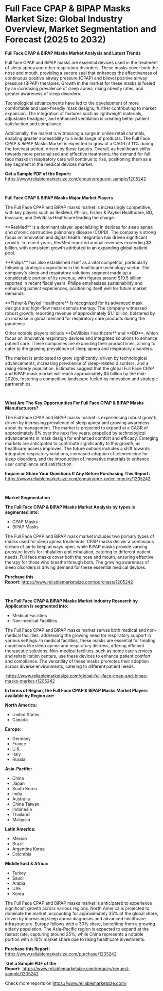 <p><h1>Full Face CPAP & BIPAP Masks Market Size: Global Industry Overview, Market Segmentation and Forecast (2025 to 2032)</h1></p><p><strong>Full Face CPAP & BIPAP Masks Market Analysis and Latest Trends</strong></p>
<p><p>Full face CPAP and BiPAP masks are essential devices used in the treatment of sleep apnea and other respiratory disorders. These masks cover both the nose and mouth, providing a secure seal that enhances the effectiveness of continuous positive airway pressure (CPAP) and bilevel positive airway pressure (BiPAP) therapies. Growth in the market for these masks is fueled by an increasing prevalence of sleep apnea, rising obesity rates, and greater awareness of sleep disorders. </p><p>Technological advancements have led to the development of more comfortable and user-friendly mask designs, further contributing to market expansion. The integration of features such as lightweight materials, adjustable headgear, and enhanced ventilation is creating better patient satisfaction and compliance. </p><p>Additionally, the market is witnessing a surge in online retail channels, enabling greater accessibility to a wide range of products. The Full Face CPAP & BiPAP Masks Market is expected to grow at a CAGR of 11% during the forecast period, driven by these factors. Overall, as healthcare shifts towards more personalized and effective treatments, the demand for full face masks in respiratory care will continue to rise, positioning them as a key segment in the medical devices market.</p></p>
<p><strong>Get a Sample PDF of the Report:&nbsp;</strong> <a href="https://www.reliablemarketsize.com/enquiry/request-sample/1205242?utm_campaign=3092&utm_medium=2&utm_source=Github&utm_content=ia&utm_term=26032025&utm_id=full-face-cpap-bipap-masks">https://www.reliablemarketsize.com/enquiry/request-sample/1205242</a></p>
<p>&nbsp;</p>
<p><strong>Full Face CPAP & BIPAP Masks Major Market Players</strong></p>
<p><p>The Full Face CPAP and BiPAP masks market is increasingly competitive, with key players such as ResMed, Philips, Fisher & Paykel Healthcare, BD, Invacare, and DeVilbiss Healthcare leading the charge.</p><p>**ResMed** is a dominant player, specializing in devices for sleep apnea and chronic obstructive pulmonary disease (COPD). The company's strong focus on innovation and digital health integration has driven significant growth. In recent years, ResMed reported annual revenues exceeding $3 billion, with consistent growth attributed to an expanding global patient pool.</p><p>**Philips** has also established itself as a vital competitor, particularly following strategic acquisitions in the healthcare technology sector. The company's sleep and respiratory solutions segment made up a considerable portion of its revenue, with figures around $19.5 billion reported in recent fiscal years. Philips emphasizes sustainability and enhancing patient experiences, positioning itself well for future market demands.</p><p>**Fisher & Paykel Healthcare** is recognized for its advanced mask designs and high-flow nasal cannula therapy. The company witnessed robust growth, reporting revenue of approximately $1.1 billion, bolstered by an increase in global demand for respiratory care products during the pandemic.</p><p>Other notable players include **DeVilbiss Healthcare** and **BD**, which focus on innovative respiratory devices and integrated solutions to enhance patient care. These companies are expanding their product lines, aiming to cater to the growing prevalence of sleep apnea and respiratory disorders.</p><p>The market is anticipated to grow significantly, driven by technological advancements, increasing prevalence of sleep-related disorders, and a rising elderly population. Estimates suggest that the global Full Face CPAP and BiPAP mask market will reach approximately $5 billion by the mid-2020s, fostering a competitive landscape fueled by innovation and strategic partnerships.</p></p>
<p>&nbsp;</p>
<p><strong>What Are The Key Opportunities For Full Face CPAP & BIPAP Masks Manufacturers?</strong></p>
<p><p>The Full Face CPAP and BiPAP masks market is experiencing robust growth, driven by increasing prevalence of sleep apnea and growing awareness about its management. The market is projected to expand at a CAGR of approximately 8% over the next five years, propelled by technological advancements in mask design for enhanced comfort and efficacy. Emerging markets are anticipated to contribute significantly to this growth, as healthcare access improves. The future outlook includes a shift towards integrated respiratory solutions, increased adoption of telemedicine for sleep disorders, and the introduction of innovative materials to enhance user compliance and satisfaction.</p></p>
<p><strong>Inquire or Share Your Questions If Any Before Purchasing This Report:</strong> <a href="https://www.reliablemarketsize.com/enquiry/pre-order-enquiry/1205242?utm_campaign=3092&utm_medium=2&utm_source=Github&utm_content=ia&utm_term=26032025&utm_id=full-face-cpap-bipap-masks">https://www.reliablemarketsize.com/enquiry/pre-order-enquiry/1205242</a></p>
<p>&nbsp;</p>
<p><strong>Market Segmentation</strong></p>
<p><strong>The Full Face CPAP & BIPAP Masks Market Analysis by types is segmented into:</strong></p>
<p><ul><li>CPAP Masks</li><li>BIPAP Masks</li></ul></p>
<p><p>The Full Face CPAP and BiPAP mask market includes two primary types of masks used for sleep apnea treatments. CPAP masks deliver a continuous stream of air to keep airways open, while BiPAP masks provide varying pressure levels for inhalation and exhalation, catering to different patient needs. Full face masks cover both the nose and mouth, ensuring effective therapy for those who breathe through both. The growing awareness of sleep disorders is driving demand for these essential medical devices.</p></p>
<p><strong>Purchase this Report:&nbsp;</strong><a href="https://www.reliablemarketsize.com/purchase/1205242?utm_campaign=3092&utm_medium=2&utm_source=Github&utm_content=ia&utm_term=26032025&utm_id=full-face-cpap-bipap-masks">https://www.reliablemarketsize.com/purchase/1205242</a></p>
<p>&nbsp;</p>
<p><strong>The Full Face CPAP & BIPAP Masks Market Industry Research by Application is segmented into:</strong></p>
<p><ul><li>Medical Facilities</li><li>Non-medical Facilities</li></ul></p>
<p><p>The Full Face CPAP and BiPAP masks market serves both medical and non-medical facilities, addressing the growing need for respiratory support in various settings. In medical facilities, these masks are essential for treating conditions like sleep apnea and respiratory distress, offering efficient therapeutic solutions. Non-medical facilities, such as home care services and rehabilitation centers, use these devices to enhance patient comfort and compliance. The versatility of these masks promotes their adoption across diverse environments, catering to different patient needs.</p></p>
<p><a href="https://www.reliablemarketsize.com/global-full-face-cpap-and-bipap-masks-market-r1205242?utm_campaign=3092&utm_medium=2&utm_source=Github&utm_content=ia&utm_term=26032025&utm_id=full-face-cpap-bipap-masks">&nbsp;https://www.reliablemarketsize.com/global-full-face-cpap-and-bipap-masks-market-r1205242</a></p>
<p><strong>In terms of Region, the Full Face CPAP & BIPAP Masks Market Players available by Region are:</strong></p>
<p>
    <p> <strong> North America: </strong>
        <ul>
            <li>United States</li>
            <li>Canada</li>
        </ul>
        </p> 
    <p> <strong> Europe: </strong>
        <ul>
            <li>Germany</li>
            <li>France</li>
            <li>U.K.</li>
            <li>Italy</li>
            <li>Russia</li>
        </ul>
        </p> 
    <p> <strong> Asia-Pacific: </strong>
        <ul>
            <li>China</li>
            <li>Japan</li>
            <li>South Korea</li>
            <li>India</li>
            <li>Australia</li>
            <li>China Taiwan</li>
            <li>Indonesia</li>
            <li>Thailand</li>
            <li>Malaysia</li>
        </ul>
        </p> 
    <p> <strong> Latin America: </strong>
        <ul>
            <li>Mexico</li>
            <li>Brazil</li>
            <li>Argentina Korea</li>
            <li>Colombia</li>
        </ul>
        </p> 
    <p> <strong> Middle East & Africa: </strong>
        <ul>
            <li>Turkey</li>
            <li>Saudi</li>
            <li>Arabia</li>
            <li>UAE</li>
            <li>Korea</li>
        </ul>
    </p>
    </p>
<p><p>The Full Face CPAP and BiPAP masks market is anticipated to experience significant growth across various regions. North America is projected to dominate the market, accounting for approximately 35% of the global share, driven by increasing sleep apnea diagnoses and advanced healthcare infrastructure. Europe follows with a 30% share, benefiting from a growing elderly population. The Asia-Pacific region is expected to expand at the fastest rate, capturing around 25%, while China represents a notable portion with a 10% market share due to rising healthcare investments.</p></p>
<p><strong>Purchase this Report: </strong><a href="https://www.reliablemarketsize.com/purchase/1205242?utm_campaign=3092&utm_medium=2&utm_source=Github&utm_content=ia&utm_term=26032025&utm_id=full-face-cpap-bipap-masks">https://www.reliablemarketsize.com/purchase/1205242</a></p>
<p>&nbsp;<strong>Get a Sample PDF of the Report:&nbsp;&nbsp;</strong><a href="https://www.reliablemarketsize.com/enquiry/request-sample/1205242?utm_campaign=3092&utm_medium=2&utm_source=Github&utm_content=ia&utm_term=26032025&utm_id=full-face-cpap-bipap-masks">https://www.reliablemarketsize.com/enquiry/request-sample/1205242</a></p>
<p><strong></strong></p>
<p>Check more reports on <a href="https://www.reliablemarketsize.com/?utm_campaign=3092&utm_medium=2&utm_source=Github&utm_content=ia&utm_term=26032025&utm_id=full-face-cpap-bipap-masks">https://www.reliablemarketsize.com/</a></p>
